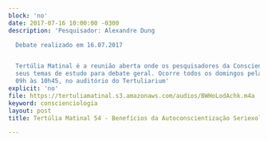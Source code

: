 ```yaml
---
block: 'no'
date: 2017-07-16 10:00:00 -0300
description: 'Pesquisador: Alexandre Dung

  Debate realizado em 16.07.2017


  Tertúlia Matinal é a reunião aberta onde os pesquisadores da Conscienciologia apresentam
  seus temas de estudo para debate geral. Ocorre todos os domingos pela manhã, das
  09h às 10h45, no auditório do Tertuliarium'
explicit: 'no'
file: https://tertuliamatinal.s3.amazonaws.com/audios/BWHoLodAchk.m4a
keyword: conscienciologia
layout: post
title: Tertúlia Matinal 54 - Benefícios da Autoconscientização Seriexológica (Autosseriexologia)

---
```

